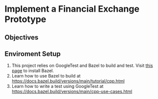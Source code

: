 # Implement a Financial Exchange Prototype

## Objectives

## Enviroment Setup

1. This project relies on GoogleTest and Bazel to build and test. Visit [this page](https://docs.bazel.build/versions/main/install.html) to install Bazel.
2. Learn how to use Bazel to build at https://docs.bazel.build/versions/main/tutorial/cpp.html
3. Learn how to write a test using GoogleTest at https://docs.bazel.build/versions/main/cpp-use-cases.html

